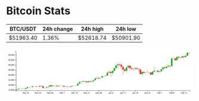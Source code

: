# Bitcoin Stats

BTC/USDT|24h change|24h high|24h low|
|---|---|---|---|
|$51963.40|1.36%|$52618.74|$50901.90|

<img src="./chart.svg">
